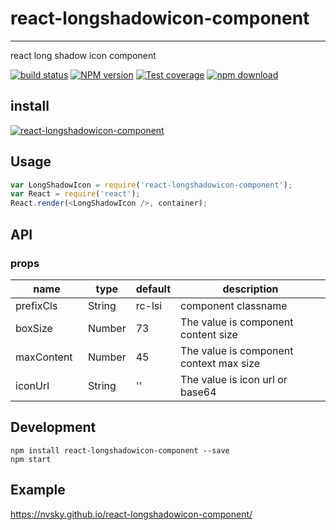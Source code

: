 # react-longshadowicon-component

---

react long shadow icon component

[![build status][travis-image]][travis-url]
[![NPM version][npm-image]][npm-url]
[![Test coverage][coveralls-image]][coveralls-url]
[![npm download][download-image]][download-url]

[travis-image]: https://travis-ci.org/nvsky/react-longshadowicon-component.svg?style=flat-square
[travis-url]: https://travis-ci.org/nvsky/react-longshadowicon-component
[npm-image]: https://img.shields.io/npm/v/react-longshadowicon-component.svg?style=flat-square
[npm-url]: http://npmjs.org/package/react-longshadowicon-component 
[coveralls-image]: https://coveralls.io/repos/github/nvsky/react-longshadowicon-component/badge.svg?style=flat-square
[coveralls-url]: https://coveralls.io/github/nvsky/react-longshadowicon-component?branch=master
[download-image]: https://img.shields.io/npm/dm/react-longshadowicon-component.svg?style=flat-square
[download-url]: https://npmjs.org/package/react-longshadowicon-component

## install

[![react-longshadowicon-component](https://nodei.co/npm/react-longshadowicon-component.png)](https://npmjs.org/package/react-longshadowicon-component)

## Usage

```js
var LongShadowIcon = require('react-longshadowicon-component');
var React = require('react');
React.render(<LongShadowIcon />, container);
```

## API

### props

<table class="table table-bordered table-striped">
    <thead>
    <tr>
        <th style="width: 100px;">name</th>
        <th style="width: 50px;">type</th>
        <th style="width: 50px;">default</th>
        <th>description</th>
    </tr>
    </thead>
    <tbody>
        <tr>
          <td>prefixCls</td>
          <td>String</td>
          <td>rc-lsi</td>
          <td>component classname</td>
        </tr>
        <tr>
          <td>boxSize</td>
          <td>Number</td>
          <td>73</td>
          <td>The value is component content size</td>
        </tr>
        <tr>
          <td>maxContent</td>
          <td>Number</td>
          <td>45</td>
          <td>The value is component context max size</td>
        </tr>
        <tr>
          <td>iconUrl</td>
          <td>String</td>
          <td>''</td>
          <td>The value is icon url or base64</td>
        </tr>
    </tbody>
</table>

## Development

```
npm install react-longshadowicon-component --save
npm start
```

## Example

https://nvsky.github.io/react-longshadowicon-component/


